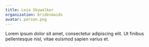 ```yaml
---
title: Leia Skywalker
organization: bridesmaids
avatar: person.png
---
```

Lorem ipsum dolor sit amet, consectetur adipiscing elit. Ut finibus
pellentesque nisl, vitae euismod sapien varius et.
